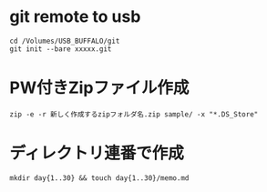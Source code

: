 git remote to usb
===

```
cd /Volumes/USB_BUFFALO/git
git init --bare xxxxx.git
```

PW付きZipファイル作成
===

```
zip -e -r 新しく作成するzipフォルダ名.zip sample/ -x "*.DS_Store"
```

ディレクトリ連番で作成
===

```
mkdir day{1..30} && touch day{1..30}/memo.md
```
